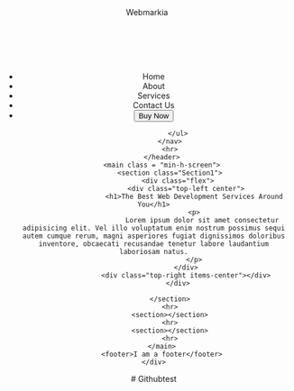 <!DOCTYPE html>
<html lang="en">
<head>
    <style>
        p{
            font-size: 20px;
        }
        div{
            height: 100px;
        }
    </style>
    <meta charset="UTF-8">
    <meta http-equiv="X-UA-Compatible" content="IE=edge">
    <meta name="viewport" content="width=device-width, initial-scale=1.0">
    <title>Webmarkia - A one stop solution for all your needs</title>
    <link rel="stylesheet" href="style.css">
    <link rel="stylesheet" href="utils.css">
</head>
<body>
    <div class="container mx-auto " >
        <header>
            <nav class="flex justify-between">
                <div class = "font-bold flex items-center text-blue">Webmarkia</div>
                <ul class = "navbar flex items-center   ">
                    <li>Home</li>
                    <li>About</li>
                    <li>Services</li>
                    <li>Contact Us</li>
                    <li><button class="btn">Buy Now</button></li>
                    
                </ul>
            </nav>
            <hr>
        </header>
        <main class = "min-h-screen">
            <section class="Section1">
                <div class="flex">
                    <div class="top-left center">
                        <h1>The Best Web Development Services Around You</h1>
                        <p>
                            Lorem ipsum dolor sit amet consectetur adipisicing elit. Vel illo voluptatum enim nostrum possimus sequi autem cumque rerum, magni asperiores fugiat dignissimos doloribus inventore, obcaecati recusandae tenetur labore laudantium laboriosam natus.
                        </p>
                    </div>
                    <div class="top-right items-center"></div>
                </div>
                
            </section>
            <hr>
            <section></section>
            <hr>
            <section></section>
            <hr>
        </main>
        <footer>I am a footer</footer>
    </div>
</body>
</html># Githubtest
